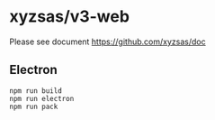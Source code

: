 # xyzsas/v3-web

Please see document <https://github.com/xyzsas/doc>

## Electron

```
npm run build
npm run electron
npm run pack
```
